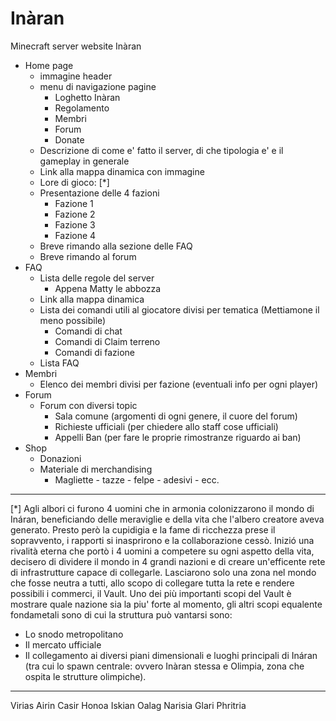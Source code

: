 # Inàran
Minecraft server website Inàran



- Home page 
  - immagine header
  - menu di navigazione pagine
    - Loghetto Inàran
    - Regolamento
    - Membri
    - Forum
    - Donate
  - Descrizione di come e' fatto il server, di che tipologia e' e il gameplay in generale
  - Link alla mappa dinamica con immagine
  - Lore di gioco: [*]
  - Presentazione delle 4 fazioni
    - Fazione 1
    - Fazione 2
    - Fazione 3
    - Fazione 4
  - Breve rimando alla sezione delle FAQ
  - Breve rimando al forum
- FAQ
  - Lista delle regole del server
    - Appena Matty le abbozza
  - Link alla mappa dinamica
  - Lista dei comandi utili al giocatore divisi per tematica (Mettiamone il meno possibile)
    - Comandi di chat
    - Comandi di Claim terreno
    - Comandi di fazione
  - Lista FAQ
- Membri
  - Elenco dei membri divisi per fazione (eventuali info per ogni player)
- Forum
  - Forum con diversi topic
    - Sala comune (argomenti di ogni genere, il cuore del forum)
    - Richieste ufficiali (per chiedere allo staff cose ufficiali)
    - Appelli Ban (per fare le proprie rimostranze riguardo ai ban)
- Shop
  - Donazioni
  - Materiale di merchandising
    - Magliette - tazze - felpe - adesivi - ecc.



_________________________________________________________________________________________________



[*]
Agli albori ci furono 4 uomini che in armonia colonizzarono il mondo di Ináran, beneficiando delle meraviglie e della vita che l'albero creatore aveva generato. Presto però la cupidigia e la fame di ricchezza prese il sopravvento, i rapporti si inasprirono e la collaborazione cessò. Inizió una rivalità eterna che portò i 4 uomini a competere su ogni aspetto della vita, decisero di dividere il mondo in 4 grandi nazioni e di creare un'efficente rete di infrastrutture capace di collegarle.
Lasciarono solo una zona nel mondo che fosse neutra a tutti, allo scopo di collegare tutta la rete e rendere possibili i commerci, il Vault.
Uno dei più importanti scopi del Vault è mostrare quale nazione sia la piu' forte al momento, gli altri scopi equalente fondametali sono di cui la struttura può vantarsi sono:

- Lo snodo metropolitano
- Il mercato ufficiale
- Il collegamento ai diversi piani dimensionali e luoghi principali di Ináran (tra cui lo spawn centrale: ovvero Inàran stessa e Olimpia, zona che ospita le strutture olimpiche).



_________________________________________________________________________________________________



Virias
Airin 
Casir
Honoa
Iskian
Oalag
Narisia
Glari
Phritria



